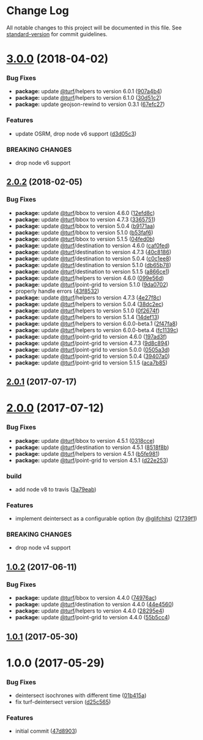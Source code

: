 # Change Log

All notable changes to this project will be documented in this file. See [standard-version](https://github.com/conventional-changelog/standard-version) for commit guidelines.

<a name="3.0.0"></a>
# [3.0.0](https://github.com/stepankuzmin/node-isochrone/compare/v2.0.2...v3.0.0) (2018-04-02)


### Bug Fixes

* **package:** update [@turf](https://github.com/turf)/helpers to version 6.0.1 ([907a4b4](https://github.com/stepankuzmin/node-isochrone/commit/907a4b4))
* **package:** update [@turf](https://github.com/turf)/helpers to version 6.1.0 ([30d51c2](https://github.com/stepankuzmin/node-isochrone/commit/30d51c2))
* **package:** update geojson-rewind to version 0.3.1 ([67efc27](https://github.com/stepankuzmin/node-isochrone/commit/67efc27))


### Features

* update OSRM, drop node v6 support ([d3d05c3](https://github.com/stepankuzmin/node-isochrone/commit/d3d05c3))


### BREAKING CHANGES

* drop node v6 support



<a name="2.0.2"></a>
## [2.0.2](https://github.com/stepankuzmin/node-isochrone/compare/v2.0.1...v2.0.2) (2018-02-05)


### Bug Fixes

* **package:** update [@turf](https://github.com/turf)/bbox to version 4.6.0 ([12efd8c](https://github.com/stepankuzmin/node-isochrone/commit/12efd8c))
* **package:** update [@turf](https://github.com/turf)/bbox to version 4.7.3 ([3365751](https://github.com/stepankuzmin/node-isochrone/commit/3365751))
* **package:** update [@turf](https://github.com/turf)/bbox to version 5.0.4 ([b9171aa](https://github.com/stepankuzmin/node-isochrone/commit/b9171aa))
* **package:** update [@turf](https://github.com/turf)/bbox to version 5.1.0 ([b53faf6](https://github.com/stepankuzmin/node-isochrone/commit/b53faf6))
* **package:** update [@turf](https://github.com/turf)/bbox to version 5.1.5 ([04fed0b](https://github.com/stepankuzmin/node-isochrone/commit/04fed0b))
* **package:** update [@turf](https://github.com/turf)/destination to version 4.6.0 ([caf0fed](https://github.com/stepankuzmin/node-isochrone/commit/caf0fed))
* **package:** update [@turf](https://github.com/turf)/destination to version 4.7.3 ([40c8186](https://github.com/stepankuzmin/node-isochrone/commit/40c8186))
* **package:** update [@turf](https://github.com/turf)/destination to version 5.0.4 ([c0c1ee8](https://github.com/stepankuzmin/node-isochrone/commit/c0c1ee8))
* **package:** update [@turf](https://github.com/turf)/destination to version 5.1.0 ([db65b78](https://github.com/stepankuzmin/node-isochrone/commit/db65b78))
* **package:** update [@turf](https://github.com/turf)/destination to version 5.1.5 ([a866ce1](https://github.com/stepankuzmin/node-isochrone/commit/a866ce1))
* **package:** update [@turf](https://github.com/turf)/helpers to version 4.6.0 ([099e56d](https://github.com/stepankuzmin/node-isochrone/commit/099e56d))
* **package:** update [@turf](https://github.com/turf)/point-grid to version 5.1.0 ([9da0702](https://github.com/stepankuzmin/node-isochrone/commit/9da0702))
* properly handle errors ([43f8532](https://github.com/stepankuzmin/node-isochrone/commit/43f8532))
* **package:** update [@turf](https://github.com/turf)/helpers to version 4.7.3 ([4e27f8c](https://github.com/stepankuzmin/node-isochrone/commit/4e27f8c))
* **package:** update [@turf](https://github.com/turf)/helpers to version 5.0.4 ([38dc2ec](https://github.com/stepankuzmin/node-isochrone/commit/38dc2ec))
* **package:** update [@turf](https://github.com/turf)/helpers to version 5.1.0 ([0f2674f](https://github.com/stepankuzmin/node-isochrone/commit/0f2674f))
* **package:** update [@turf](https://github.com/turf)/helpers to version 5.1.4 ([14def13](https://github.com/stepankuzmin/node-isochrone/commit/14def13))
* **package:** update [@turf](https://github.com/turf)/helpers to version 6.0.0-beta.1 ([2f47fa8](https://github.com/stepankuzmin/node-isochrone/commit/2f47fa8))
* **package:** update [@turf](https://github.com/turf)/helpers to version 6.0.0-beta.4 ([fc1139c](https://github.com/stepankuzmin/node-isochrone/commit/fc1139c))
* **package:** update [@turf](https://github.com/turf)/point-grid to version 4.6.0 ([197ad3f](https://github.com/stepankuzmin/node-isochrone/commit/197ad3f))
* **package:** update [@turf](https://github.com/turf)/point-grid to version 4.7.3 ([9d8c894](https://github.com/stepankuzmin/node-isochrone/commit/9d8c894))
* **package:** update [@turf](https://github.com/turf)/point-grid to version 5.0.0 ([0505a3d](https://github.com/stepankuzmin/node-isochrone/commit/0505a3d))
* **package:** update [@turf](https://github.com/turf)/point-grid to version 5.0.4 ([39407a0](https://github.com/stepankuzmin/node-isochrone/commit/39407a0))
* **package:** update [@turf](https://github.com/turf)/point-grid to version 5.1.5 ([aca7b85](https://github.com/stepankuzmin/node-isochrone/commit/aca7b85))



<a name="2.0.1"></a>
## [2.0.1](https://github.com/stepankuzmin/node-isochrone/compare/v2.0.0...v2.0.1) (2017-07-17)



<a name="2.0.0"></a>
# [2.0.0](https://github.com/stepankuzmin/node-isochrone/compare/v1.0.2...v2.0.0) (2017-07-12)


### Bug Fixes

* **package:** update [@turf](https://github.com/turf)/bbox to version 4.5.1 ([0318cce](https://github.com/stepankuzmin/node-isochrone/commit/0318cce))
* **package:** update [@turf](https://github.com/turf)/destination to version 4.5.1 ([8518f8b](https://github.com/stepankuzmin/node-isochrone/commit/8518f8b))
* **package:** update [@turf](https://github.com/turf)/helpers to version 4.5.1 ([b5fe981](https://github.com/stepankuzmin/node-isochrone/commit/b5fe981))
* **package:** update [@turf](https://github.com/turf)/point-grid to version 4.5.1 ([d22e253](https://github.com/stepankuzmin/node-isochrone/commit/d22e253))


### build

* add node v8 to travis ([3a79eab](https://github.com/stepankuzmin/node-isochrone/commit/3a79eab))


### Features

* implement deintersect as a configurable option (by [@glifchits](https://github.com/glifchits)) ([21739f1](https://github.com/stepankuzmin/node-isochrone/commit/21739f1))


### BREAKING CHANGES

* drop node v4 support



<a name="1.0.2"></a>
## [1.0.2](https://github.com/stepankuzmin/node-isochrone/compare/v1.0.1...v1.0.2) (2017-06-11)


### Bug Fixes

* **package:** update [@turf](https://github.com/turf)/bbox to version 4.4.0 ([74976ac](https://github.com/stepankuzmin/node-isochrone/commit/74976ac))
* **package:** update [@turf](https://github.com/turf)/destination to version 4.4.0 ([44e4560](https://github.com/stepankuzmin/node-isochrone/commit/44e4560))
* **package:** update [@turf](https://github.com/turf)/helpers to version 4.4.0 ([28295e4](https://github.com/stepankuzmin/node-isochrone/commit/28295e4))
* **package:** update [@turf](https://github.com/turf)/point-grid to version 4.4.0 ([55b5cc4](https://github.com/stepankuzmin/node-isochrone/commit/55b5cc4))



<a name="1.0.1"></a>
## [1.0.1](https://github.com/stepankuzmin/node-isochrone/compare/v1.0.0...v1.0.1) (2017-05-30)



<a name="1.0.0"></a>
# 1.0.0 (2017-05-29)


### Bug Fixes

* deintersect isochrones with different time ([01b415a](https://github.com/stepankuzmin/node-isochrone/commit/01b415a))
* fix turf-deintersect version ([d25c565](https://github.com/stepankuzmin/node-isochrone/commit/d25c565))


### Features

* initial commit ([47d8903](https://github.com/stepankuzmin/node-isochrone/commit/47d8903))
